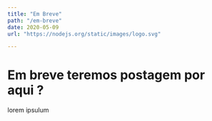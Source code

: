 ```yaml
---
title: "Em Breve"
path: "/em-breve"
date: 2020-05-09
url: "https://nodejs.org/static/images/logo.svg"

---
```


# Em breve teremos postagem por aqui ?

lorem ipsulum